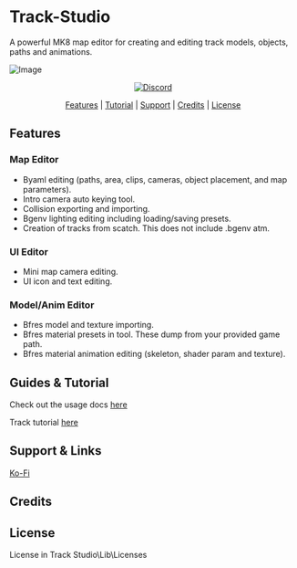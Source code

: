 # Track-Studio
A powerful MK8 map editor for creating and editing track models, objects, paths and animations.

![Image](https://i.imgur.com/6PomQgo.png)

<p align="center">
    <a href="https://discord.gg/TjatyEE9NW">
        <img src="https://img.shields.io/discord/958107162972921906?label=discord"
            alt="Discord">
    </a>
</p>

<p align="center">
  <a href="##Features">Features</a> |
  <a href="##Guides & Tutorial">Tutorial</a> |
  <a href="##Support & Links">Support</a> |
  <a href="##Credits">Credits</a> |
  <a href="##License">License</a>
</p>

## Features

### Map Editor
- Byaml editing (paths, area, clips, cameras, object placement, and map parameters).
- Intro camera auto keying tool.
- Collision exporting and importing.
- Bgenv lighting editing including loading/saving presets.
- Creation of tracks from scatch. This does not include .bgenv atm.
### UI Editor
- Mini map camera editing.
- UI icon and text editing.
### Model/Anim Editor
- Bfres model and texture importing.
- Bfres material presets in tool. These dump from your provided game path.
- Bfres material animation editing (skeleton, shader param and texture).

## Guides & Tutorial

Check out the usage docs [here](https://mapstudioproject.github.io/TrackStudioDocs/index.html)

Track tutorial [here](https://mapstudioproject.github.io/TrackStudioDocs/tutorial/Start.html)

## Support & Links

[Ko-Fi](https://ko-fi.com/simplykxg)

## Credits

## License

License in Track Studio\Lib\Licenses
